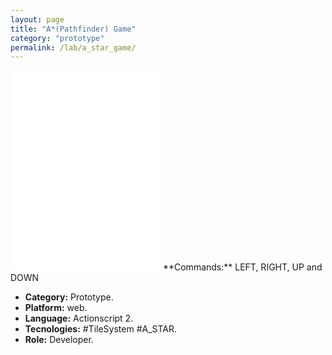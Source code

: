 ```yaml
---
layout: page
title: "A*(Pathfinder) Game"
category: "prototype"
permalink: /lab/a_star_game/
---
```


<iframe class="flashtime" src="{{site.baseurl}}/others/swfs/a_star_game.swf" height="320" width="240" frameborder="0" scrolling="no" noresize="noresize"></iframe>
**Commands:** LEFT, RIGHT, UP and DOWN

+ **Category:** Prototype.
+ **Platform:** web.
+ **Language:** Actionscript 2.
+ **Tecnologies:** #TileSystem #A_STAR.
+ **Role:** Developer.